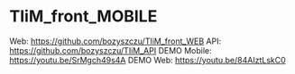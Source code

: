 # TIiM_front_MOBILE

Web: https://github.com/bozyszczu/TIiM_front_WEB
API: https://github.com/bozyszczu/TIiM_API
DEMO Mobile: https://youtu.be/SrMgch49s4A
DEMO Web: https://youtu.be/84AIztLskC0
